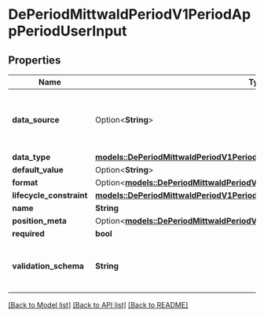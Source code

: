 # DePeriodMittwaldPeriodV1PeriodAppPeriodUserInput

## Properties

Name | Type | Description | Notes
------------ | ------------- | ------------- | -------------
**data_source** | Option<**String**> | Optional field to tell the frontend, which data to put into the select. | [optional]
**data_type** | [**models::DePeriodMittwaldPeriodV1PeriodAppPeriodUserInputDataType**](de.mittwald.v1.app.UserInputDataType.md) |  | 
**default_value** | Option<**String**> |  | [optional]
**format** | Option<[**models::DePeriodMittwaldPeriodV1PeriodAppPeriodUserInputFormat**](de.mittwald.v1.app.UserInputFormat.md)> |  | [optional]
**lifecycle_constraint** | [**models::DePeriodMittwaldPeriodV1PeriodAppPeriodAppInstallationLifecycle**](de.mittwald.v1.app.AppInstallationLifecycle.md) |  | 
**name** | **String** |  | 
**position_meta** | Option<[**models::DePeriodMittwaldPeriodV1PeriodAppPeriodUserInputPositionMeta**](de.mittwald.v1.app.UserInputPositionMeta.md)> |  | [optional]
**required** | **bool** |  | 
**validation_schema** | **String** | JSON Schema formatted (https://json-schema.org/). | 

[[Back to Model list]](../README.md#documentation-for-models) [[Back to API list]](../README.md#documentation-for-api-endpoints) [[Back to README]](../README.md)


